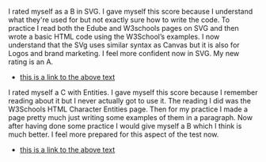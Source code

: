 I rated myself as a B in SVG. I gave myself this score because I understand what they're used for but not exactly sure how to write the code. To practice I read both the Edube and W3schools pages on SVG and then wrote a basic HTML code using the W3School’s examples. I now understand that the SVg uses similar syntax as Canvas but it is also for Logos and brand marketing. I feel more confident now in SVG. My new rating is an A.
- [this is a link to the above text](../practice/pract.html)

I rated myself a C with Entities. I gave myself this score because I remember reading about it but I never  actually got to use it. The reading I did was the W3Schools HTML Character Entities page. Then for my practice I made a page pretty much just writing some examples of them in a paragraph. Now after having done some practice I would give myself a B which I think is much better. I feel more prepared for this aspect of the test now.
- [this is a link to the above text](../practice/pr.html)
